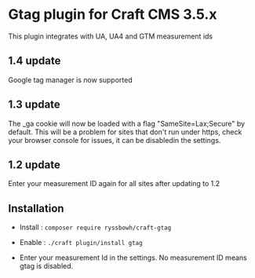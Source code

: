 # Gtag plugin for Craft CMS 3.5.x

This plugin integrates with UA, UA4 and GTM measurement ids

## 1.4 update

Google tag manager is now supported

## 1.3 update

The \_ga cookie will now be loaded with a flag "SameSite=Lax;Secure" by default.
This will be a problem for sites that don't run under https, check your browser console for issues, it can be disabledin the settings.

## 1.2 update

Enter your measurement ID again for all sites after updating to 1.2

## Installation

- Install : `composer require ryssbowh/craft-gtag`

- Enable : `./craft plugin/install gtag`

- Enter your measurement Id in the settings. No measurement ID means gtag is disabled.